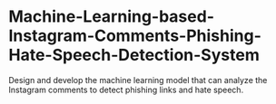 # Machine-Learning-based-Instagram-Comments-Phishing-Hate-Speech-Detection-System
Design and develop the machine learning model that can analyze the Instagram comments to detect phishing links and hate speech.
